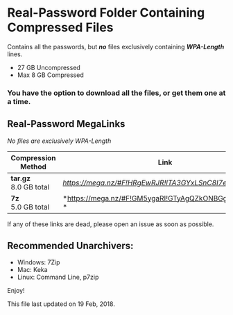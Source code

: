 # Real-Password Folder Containing Compressed Files
Contains all the passwords, but __*no*__ files exclusively containing __*WPA-Length*__ lines.


  * 27 GB Uncompressed
  * Max 8 GB Compressed

### You have the option to download all the files, or get them one at a time.


## Real-Password MegaLinks
*No files are exclusively WPA-Length*

| Compression Method | Link |
| --- | --- |
| __tar.gz__ <br> 8.0 GB total | *https://mega.nz/#F!HRgEwRJR!lTA3GYxLSnC8I7ecOiFjFA* |
| __7z__ <br> 5.0 GB total |*https://mega.nz/#F!GM5ygaRI!GTyAgQZkONBGgFF7RH0VAg * |


If any of these links are dead, please open an issue as soon as possible.



## Recommended Unarchivers:
* Windows: 7Zip
* Mac: Keka
* Linux: Command Line, p7zip




Enjoy!

This file last updated on 19 Feb, 2018.

